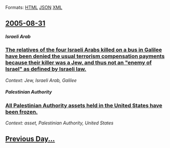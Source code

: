 
Formats: [HTML](2005/08/31/index.html)  [JSON](2005/08/31/index.json)  [XML](2005/08/31/index.xml)  

## [2005-08-31](/news/2005/08/31/index.md)

##### Israeli Arab
### [ The relatives of the four Israeli Arabs killed on a bus in Galilee have been denied the usual terrorism compensation payments because their killer was a Jew, and thus not an "enemy of Israel" as defined by Israeli law. ](/news/2005/08/31/the-relatives-of-the-four-israeli-arabs-killed-on-a-bus-in-galilee-have-been-denied-the-usual-terrorism-compensation-payments-because-their.md)
_Context: Jew, Israeli Arab, Galilee_

##### Palestinian Authority
### [ All Palestinian Authority assets held in the United States have been frozen. ](/news/2005/08/31/all-palestinian-authority-assets-held-in-the-united-states-have-been-frozen.md)
_Context: asset, Palestinian Authority, United States_

## [Previous Day...](/news/2005/08/30/index.md)

